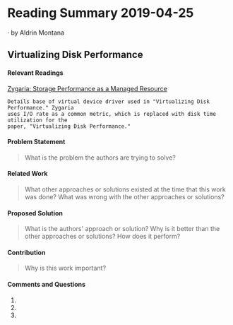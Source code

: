 # Reading Summary 2019-04-25

&middot; by Aldrin Montana

## Virtualizing Disk Performance

#### Relevant Readings

[Zygaria: Storage Performance as a Managed Resource][zygaria]

    Details base of virtual device driver used in "Virtualizing Disk Performance." Zygaria
    uses I/O rate as a common metric, which is replaced with disk time utilization for the
    paper, "Virtualizing Disk Performance."


#### Problem Statement
> What is the problem the authors are trying to solve?

#### Related Work
> What other approaches or solutions existed at the time that this
> work was done? What was wrong with the other approaches or solutions?


#### Proposed Solution
> What is the authors' approach or solution? Why is it better than the
> other approaches or solutions? How does it perform?


#### Contribution
> Why is this work important?


#### Comments and Questions

1. 

2. 
   
3. 

<!-- resources -->
[zygaria]: https://ieeexplore.ieee.org/document/1613329
